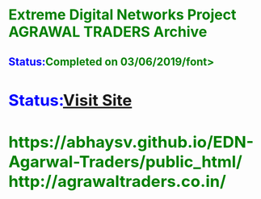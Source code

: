 <h1><font color="green">Extreme Digital Networks Project AGRAWAL TRADERS Archive</font></h1>
<h2><font color="blue">Status:</font><font color="green">Completed on 03/06/2019/font><h2>
  <h2><font color="blue">Status:</font><font color="green"><a href="https://abhaysv.github.io/EDN-Agarwal-Traders/public_html/">Visit Site</a></font><h2>
  https://abhaysv.github.io/EDN-Agarwal-Traders/public_html/
http://agrawaltraders.co.in/


